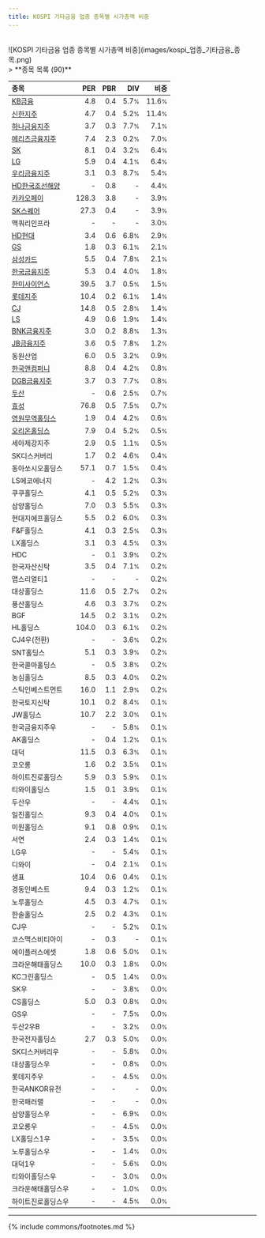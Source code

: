 ```yaml
---
title: KOSPI 기타금융 업종 종목별 시가총액 비중
---
```

<br>
![KOSPI 기타금융 업종 종목별 시가총액 비중](images/kospi_업종_기타금융_종목.png)
<br>
> **종목 목록 (90)**<a id="list"></a>

| **종목** | **PER** | **PBR** | **DIV** | **비중** |
| :------- | ------: | ------: | ------: | -------: |
| [KB금융](/105560/) | 4.8 | 0.4 | 5.7<small>%</small> | 11.6<small>%</small> |
| [신한지주](/055550/) | 4.7 | 0.4 | 5.2<small>%</small> | 11.4<small>%</small> |
| [하나금융지주](/086790/) | 3.7 | 0.3 | 7.7<small>%</small> | 7.1<small>%</small> |
| [메리츠금융지주](/138040/) | 7.4 | 2.3 | 0.2<small>%</small> | 7.0<small>%</small> |
| [SK](/034730/) | 8.1 | 0.4 | 3.2<small>%</small> | 6.4<small>%</small> |
| [LG](/003550/) | 5.9 | 0.4 | 4.1<small>%</small> | 6.4<small>%</small> |
| [우리금융지주](/316140/) | 3.1 | 0.3 | 8.7<small>%</small> | 5.4<small>%</small> |
| [HD한국조선해양](/009540/) | - | 0.8 | - | 4.4<small>%</small> |
| [카카오페이](/377300/) | 128.3 | 3.8 | - | 3.9<small>%</small> |
| [SK스퀘어](/402340/) | 27.3 | 0.4 | - | 3.9<small>%</small> |
| 맥쿼리인프라 | - | - | - | 3.0<small>%</small> |
| [HD현대](/267250/) | 3.4 | 0.6 | 6.8<small>%</small> | 2.9<small>%</small> |
| [GS](/078930/) | 1.8 | 0.3 | 6.1<small>%</small> | 2.1<small>%</small> |
| [삼성카드](/029780/) | 5.5 | 0.4 | 7.8<small>%</small> | 2.1<small>%</small> |
| [한국금융지주](/071050/) | 5.3 | 0.4 | 4.0<small>%</small> | 1.8<small>%</small> |
| [한미사이언스](/008930/) | 39.5 | 3.7 | 0.5<small>%</small> | 1.5<small>%</small> |
| [롯데지주](/004990/) | 10.4 | 0.2 | 6.1<small>%</small> | 1.4<small>%</small> |
| [CJ](/001040/) | 14.8 | 0.5 | 2.8<small>%</small> | 1.4<small>%</small> |
| [LS](/006260/) | 4.9 | 0.6 | 1.9<small>%</small> | 1.4<small>%</small> |
| [BNK금융지주](/138930/) | 3.0 | 0.2 | 8.8<small>%</small> | 1.3<small>%</small> |
| [JB금융지주](/175330/) | 3.6 | 0.5 | 7.8<small>%</small> | 1.2<small>%</small> |
| 동원산업 | 6.0 | 0.5 | 3.2<small>%</small> | 0.9<small>%</small> |
| [한국앤컴퍼니](/000240/) | 8.8 | 0.4 | 4.2<small>%</small> | 0.8<small>%</small> |
| [DGB금융지주](/139130/) | 3.7 | 0.3 | 7.7<small>%</small> | 0.8<small>%</small> |
| [두산](/000150/) | - | 0.6 | 2.5<small>%</small> | 0.7<small>%</small> |
| [효성](/004800/) | 76.8 | 0.5 | 7.5<small>%</small> | 0.7<small>%</small> |
| [영원무역홀딩스](/009970/) | 1.9 | 0.4 | 4.2<small>%</small> | 0.6<small>%</small> |
| [오리온홀딩스](/001800/) | 7.9 | 0.4 | 5.2<small>%</small> | 0.5<small>%</small> |
| 세아제강지주 | 2.9 | 0.5 | 1.1<small>%</small> | 0.5<small>%</small> |
| SK디스커버리 | 1.7 | 0.2 | 4.6<small>%</small> | 0.4<small>%</small> |
| 동아쏘시오홀딩스 | 57.1 | 0.7 | 1.5<small>%</small> | 0.4<small>%</small> |
| LS에코에너지 | - | 4.2 | 1.2<small>%</small> | 0.3<small>%</small> |
| 쿠쿠홀딩스 | 4.1 | 0.5 | 5.2<small>%</small> | 0.3<small>%</small> |
| 삼양홀딩스 | 7.0 | 0.3 | 5.5<small>%</small> | 0.3<small>%</small> |
| 현대지에프홀딩스 | 5.5 | 0.2 | 6.0<small>%</small> | 0.3<small>%</small> |
| F&F홀딩스 | 4.1 | 0.3 | 2.5<small>%</small> | 0.3<small>%</small> |
| LX홀딩스 | 3.1 | 0.3 | 4.5<small>%</small> | 0.3<small>%</small> |
| HDC | - | 0.1 | 3.9<small>%</small> | 0.2<small>%</small> |
| 한국자산신탁 | 3.5 | 0.4 | 7.1<small>%</small> | 0.2<small>%</small> |
| 맵스리얼티1 | - | - | - | 0.2<small>%</small> |
| 대상홀딩스 | 11.6 | 0.5 | 2.7<small>%</small> | 0.2<small>%</small> |
| 풍산홀딩스 | 4.6 | 0.3 | 3.7<small>%</small> | 0.2<small>%</small> |
| BGF | 14.5 | 0.2 | 3.1<small>%</small> | 0.2<small>%</small> |
| HL홀딩스 | 104.0 | 0.3 | 6.1<small>%</small> | 0.2<small>%</small> |
| CJ4우(전환) | - | - | 3.6<small>%</small> | 0.2<small>%</small> |
| SNT홀딩스 | 5.1 | 0.3 | 3.9<small>%</small> | 0.2<small>%</small> |
| 한국콜마홀딩스 | - | 0.5 | 3.8<small>%</small> | 0.2<small>%</small> |
| 농심홀딩스 | 8.5 | 0.3 | 4.0<small>%</small> | 0.2<small>%</small> |
| 스틱인베스트먼트 | 16.0 | 1.1 | 2.9<small>%</small> | 0.2<small>%</small> |
| 한국토지신탁 | 10.1 | 0.2 | 8.4<small>%</small> | 0.1<small>%</small> |
| JW홀딩스 | 10.7 | 2.2 | 3.0<small>%</small> | 0.1<small>%</small> |
| 한국금융지주우 | - | - | 5.8<small>%</small> | 0.1<small>%</small> |
| AK홀딩스 | - | 0.4 | 1.2<small>%</small> | 0.1<small>%</small> |
| 대덕 | 11.5 | 0.3 | 6.3<small>%</small> | 0.1<small>%</small> |
| 코오롱 | 1.6 | 0.2 | 3.5<small>%</small> | 0.1<small>%</small> |
| 하이트진로홀딩스 | 5.9 | 0.3 | 5.9<small>%</small> | 0.1<small>%</small> |
| 티와이홀딩스 | 1.5 | 0.1 | 3.9<small>%</small> | 0.1<small>%</small> |
| 두산우 | - | - | 4.4<small>%</small> | 0.1<small>%</small> |
| 일진홀딩스 | 9.3 | 0.4 | 4.0<small>%</small> | 0.1<small>%</small> |
| 미원홀딩스 | 9.1 | 0.8 | 0.9<small>%</small> | 0.1<small>%</small> |
| 서연 | 2.4 | 0.3 | 1.4<small>%</small> | 0.1<small>%</small> |
| LG우 | - | - | 5.4<small>%</small> | 0.1<small>%</small> |
| 디와이 | - | 0.4 | 2.1<small>%</small> | 0.1<small>%</small> |
| 샘표 | 10.4 | 0.6 | 0.4<small>%</small> | 0.1<small>%</small> |
| 경동인베스트 | 9.4 | 0.3 | 1.2<small>%</small> | 0.1<small>%</small> |
| 노루홀딩스 | 4.5 | 0.3 | 4.7<small>%</small> | 0.1<small>%</small> |
| 한솔홀딩스 | 2.5 | 0.2 | 4.3<small>%</small> | 0.1<small>%</small> |
| CJ우 | - | - | 5.2<small>%</small> | 0.1<small>%</small> |
| 코스맥스비티아이 | - | 0.3 | - | 0.1<small>%</small> |
| 에이플러스에셋 | 1.8 | 0.6 | 5.0<small>%</small> | 0.1<small>%</small> |
| 크라운해태홀딩스 | 10.0 | 0.3 | 1.8<small>%</small> | 0.0<small>%</small> |
| KC그린홀딩스 | - | 0.5 | 1.4<small>%</small> | 0.0<small>%</small> |
| SK우 | - | - | 3.8<small>%</small> | 0.0<small>%</small> |
| CS홀딩스 | 5.0 | 0.3 | 0.8<small>%</small> | 0.0<small>%</small> |
| GS우 | - | - | 7.5<small>%</small> | 0.0<small>%</small> |
| 두산2우B | - | - | 3.2<small>%</small> | 0.0<small>%</small> |
| 한국전자홀딩스 | 2.7 | 0.3 | 5.0<small>%</small> | 0.0<small>%</small> |
| SK디스커버리우 | - | - | 5.8<small>%</small> | 0.0<small>%</small> |
| 대상홀딩스우 | - | - | 0.8<small>%</small> | 0.0<small>%</small> |
| 롯데지주우 | - | - | 4.5<small>%</small> | 0.0<small>%</small> |
| 한국ANKOR유전 | - | - | - | 0.0<small>%</small> |
| 한국패러랠 | - | - | - | 0.0<small>%</small> |
| 삼양홀딩스우 | - | - | 6.9<small>%</small> | 0.0<small>%</small> |
| 코오롱우 | - | - | 4.5<small>%</small> | 0.0<small>%</small> |
| LX홀딩스1우 | - | - | 3.5<small>%</small> | 0.0<small>%</small> |
| 노루홀딩스우 | - | - | 1.4<small>%</small> | 0.0<small>%</small> |
| 대덕1우 | - | - | 5.6<small>%</small> | 0.0<small>%</small> |
| 티와이홀딩스우 | - | - | 3.0<small>%</small> | 0.0<small>%</small> |
| 크라운해태홀딩스우 | - | - | 1.0<small>%</small> | 0.0<small>%</small> |
| 하이트진로홀딩스우 | - | - | 4.5<small>%</small> | 0.0<small>%</small> |

---
{% include commons/footnotes.md %}